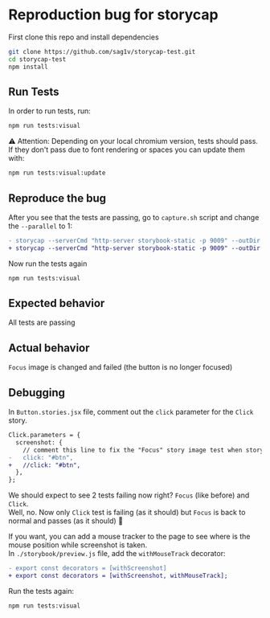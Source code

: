 # Reproduction bug for storycap

First clone this repo and install dependencies

```bash
git clone https://github.com/sag1v/storycap-test.git
cd storycap-test
npm install
```

## Run Tests

In order to run tests, run:

```bash
npm run tests:visual
```

⚠️ Attention: Depending on your local chromium version, tests should pass. If they don't pass due to font rendering or spaces you can update them with:

```bash
npm run tests:visual:update
```

## Reproduce the bug

After you see that the tests are passing, go to `capture.sh` script and change the `--parallel` to 1:

```diff
- storycap --serverCmd "http-server storybook-static -p 9009" --outDir "integration/__screenshots__" --parallel 4 http://localhost:9009
+ storycap --serverCmd "http-server storybook-static -p 9009" --outDir "integration/__screenshots__" --parallel 1 http://localhost:9009
```

Now run the tests again

```bash
npm run tests:visual
```

## Expected behavior

All tests are passing

## Actual behavior

`Focus` image is changed and failed (the button is no longer focused)

## Debugging

In `Button.stories.jsx` file, comment out the `click` parameter for the `Click` story.  

```diff
Click.parameters = {
  screenshot: {
    // comment this line to fix the "Focus" story image test when storycap runs with --parallel 1
-   click: "#btn",
+   //click: "#btn",
  },
};
```

We should expect to see 2 tests failing now right? `Focus` (like before) and `Click`.  
Well, no. Now only `Click` test is failing (as it should) but `Focus` is back to normal and passes (as it should) 🤷

If you want, you can add a mouse tracker to the page to see where is the mouse position while screenshot is taken.  
In `./storybook/preview.js` file, add the `withMouseTrack` decorator:

```diff
- export const decorators = [withScreenshot]
+ export const decorators = [withScreenshot, withMouseTrack];
```

Run the tests again:

```bash
npm run tests:visual
```
